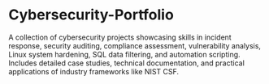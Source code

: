 # Cybersecurity-Portfolio
A collection of cybersecurity projects showcasing skills in incident response, security auditing, compliance assessment, vulnerability analysis, Linux system hardening, SQL data filtering, and automation scripting. Includes detailed case studies, technical documentation, and practical applications of industry frameworks like NIST CSF.
